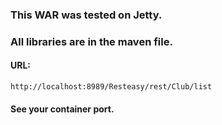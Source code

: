 ### This WAR was tested on Jetty.
### All libraries are in the maven file.

#### URL: ####
``http://localhost:8989/Resteasy/rest/Club/list``
#### See your container port. ####
